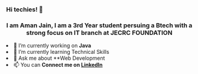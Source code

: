### Hi techies! 👋

<h3 align="center">I am Aman Jain, I am a 3rd Year student persuing a Btech with a strong focus on IT branch at JECRC FOUNDATION</h3

- 🔭 I’m currently working on **Java**
- 🌱 I’m currently learning Technical Skills
- 💬 Ask me about **Web Development
- 📫 You can **Connect me on [LinkedIn](http://www.linkedin.com/in/aman-jain-btech-it24)**


